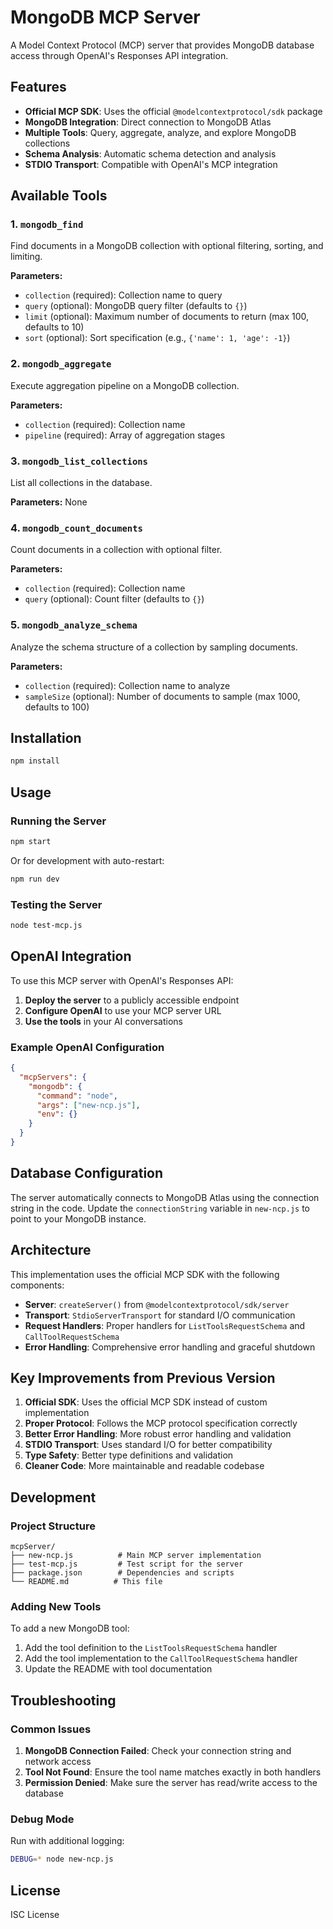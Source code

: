 # MongoDB MCP Server

A Model Context Protocol (MCP) server that provides MongoDB database access through OpenAI's Responses API integration.

## Features

- **Official MCP SDK**: Uses the official `@modelcontextprotocol/sdk` package
- **MongoDB Integration**: Direct connection to MongoDB Atlas
- **Multiple Tools**: Query, aggregate, analyze, and explore MongoDB collections
- **Schema Analysis**: Automatic schema detection and analysis
- **STDIO Transport**: Compatible with OpenAI's MCP integration

## Available Tools

### 1. `mongodb_find`
Find documents in a MongoDB collection with optional filtering, sorting, and limiting.

**Parameters:**
- `collection` (required): Collection name to query
- `query` (optional): MongoDB query filter (defaults to `{}`)
- `limit` (optional): Maximum number of documents to return (max 100, defaults to 10)
- `sort` (optional): Sort specification (e.g., `{'name': 1, 'age': -1}`)

### 2. `mongodb_aggregate`
Execute aggregation pipeline on a MongoDB collection.

**Parameters:**
- `collection` (required): Collection name
- `pipeline` (required): Array of aggregation stages

### 3. `mongodb_list_collections`
List all collections in the database.

**Parameters:** None

### 4. `mongodb_count_documents`
Count documents in a collection with optional filter.

**Parameters:**
- `collection` (required): Collection name
- `query` (optional): Count filter (defaults to `{}`)

### 5. `mongodb_analyze_schema`
Analyze the schema structure of a collection by sampling documents.

**Parameters:**
- `collection` (required): Collection name to analyze
- `sampleSize` (optional): Number of documents to sample (max 1000, defaults to 100)

## Installation

```bash
npm install
```

## Usage

### Running the Server

```bash
npm start
```

Or for development with auto-restart:

```bash
npm run dev
```

### Testing the Server

```bash
node test-mcp.js
```

## OpenAI Integration

To use this MCP server with OpenAI's Responses API:

1. **Deploy the server** to a publicly accessible endpoint
2. **Configure OpenAI** to use your MCP server URL
3. **Use the tools** in your AI conversations

### Example OpenAI Configuration

```json
{
  "mcpServers": {
    "mongodb": {
      "command": "node",
      "args": ["new-ncp.js"],
      "env": {}
    }
  }
}
```

## Database Configuration

The server automatically connects to MongoDB Atlas using the connection string in the code. Update the `connectionString` variable in `new-ncp.js` to point to your MongoDB instance.

## Architecture

This implementation uses the official MCP SDK with the following components:

- **Server**: `createServer()` from `@modelcontextprotocol/sdk/server`
- **Transport**: `StdioServerTransport` for standard I/O communication
- **Request Handlers**: Proper handlers for `ListToolsRequestSchema` and `CallToolRequestSchema`
- **Error Handling**: Comprehensive error handling and graceful shutdown

## Key Improvements from Previous Version

1. **Official SDK**: Uses the official MCP SDK instead of custom implementation
2. **Proper Protocol**: Follows the MCP protocol specification correctly
3. **Better Error Handling**: More robust error handling and validation
4. **STDIO Transport**: Uses standard I/O for better compatibility
5. **Type Safety**: Better type definitions and validation
6. **Cleaner Code**: More maintainable and readable codebase

## Development

### Project Structure

```
mcpServer/
├── new-ncp.js          # Main MCP server implementation
├── test-mcp.js         # Test script for the server
├── package.json        # Dependencies and scripts
└── README.md          # This file
```

### Adding New Tools

To add a new MongoDB tool:

1. Add the tool definition to the `ListToolsRequestSchema` handler
2. Add the tool implementation to the `CallToolRequestSchema` handler
3. Update the README with tool documentation

## Troubleshooting

### Common Issues

1. **MongoDB Connection Failed**: Check your connection string and network access
2. **Tool Not Found**: Ensure the tool name matches exactly in both handlers
3. **Permission Denied**: Make sure the server has read/write access to the database

### Debug Mode

Run with additional logging:

```bash
DEBUG=* node new-ncp.js
```

## License

ISC License 